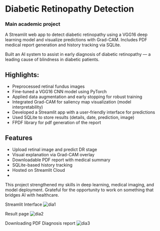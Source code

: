 # Diabetic Retinopathy Detection
### Main academic project
A Streamlit web app to detect diabetic retinopathy using a VGG16 deep learning model and visualize predictions with Grad-CAM. Includes PDF medical report generation and history tracking via SQLite.

Built an AI system to assist in early diagnosis of diabetic retinopathy — a leading cause of blindness in diabetic patients.
## Highlights:
- Preprocessed retinal fundus images
- Fine-tuned a VGG16 CNN model using PyTorch
- Applied data augmentation and early stopping for robust training
- Integrated Grad-CAM for saliency map visualization (model interpretability)
- Developed a Streamlit app with a user-friendly interface for predictions
- Used SQLite to store results (details, date, prediction, image)
- FPDF library for pdf generation of the report


## Features
- Upload retinal image and predict DR stage
- Visual explanation via Grad-CAM overlay
- Downloadable PDF report with medical summary
- SQLite-based history tracking
- Hosted on Streamlit Cloud
- 
This project strengthened my skills in deep learning, medical imaging, and model deployment. Grateful for the opportunity to work on something that bridges AI with healthcare.

Streamlit Interface
![dia1](https://github.com/user-attachments/assets/ddf0d6c5-9445-4358-a638-dc370a49732a)

Result page
![dia2](https://github.com/user-attachments/assets/7ff8adb7-ac28-43b9-8323-6e64eed50dd3)

Downloading PDF Diagnosis report
![dia3](https://github.com/user-attachments/assets/747ee5c6-25c2-48df-a234-e725e5d5faa1)



